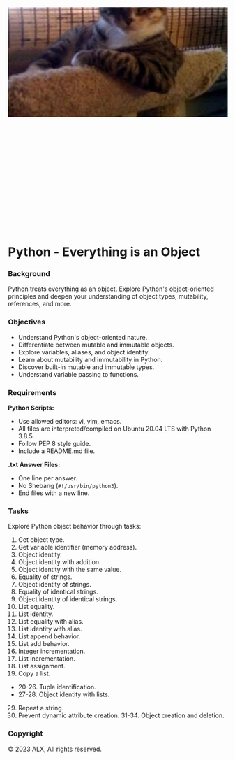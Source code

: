 <div style="width: 100%; height: 50%; padding-bottom: 100%; position: relative;">
    <img src="everything.jpg" alt="OOP Image" style="position: absolute; width: 100%; height: 50%; object-fit: cover;">
</div>

# Python - Everything is an Object

### Background

Python treats everything as an object. Explore Python's object-oriented principles and deepen your understanding of object types, mutability, references, and more.

### Objectives

- Understand Python's object-oriented nature.
- Differentiate between mutable and immutable objects.
- Explore variables, aliases, and object identity.
- Learn about mutability and immutability in Python.
- Discover built-in mutable and immutable types.
- Understand variable passing to functions.

### Requirements

**Python Scripts:**
- Use allowed editors: vi, vim, emacs.
- All files are interpreted/compiled on Ubuntu 20.04 LTS with Python 3.8.5.
- Follow PEP 8 style guide.
- Include a README.md file.

**.txt Answer Files:**
- One line per answer.
- No Shebang (`#!/usr/bin/python3`).
- End files with a new line.

### Tasks

Explore Python object behavior through tasks:

1. Get object type.
2. Get variable identifier (memory address).
3. Object identity.
4. Object identity with addition.
5. Object identity with the same value.
6. Equality of strings.
7. Object identity of strings.
8. Equality of identical strings.
9. Object identity of identical strings.
10. List equality.
11. List identity.
12. List equality with alias.
13. List identity with alias.
14. List append behavior.
15. List add behavior.
16. Integer incrementation.
17. List incrementation.
18. List assignment.
19. Copy a list.
- 20-26. Tuple identification.
- 27-28. Object identity with lists.
29. Repeat a string.
30. Prevent dynamic attribute creation.
31-34. Object creation and deletion.

### Copyright

© 2023 ALX, All rights reserved.
